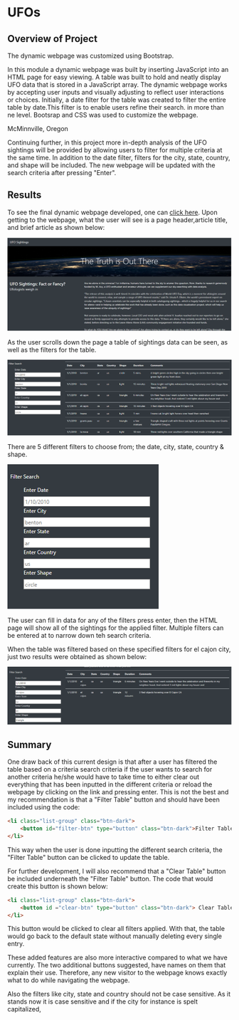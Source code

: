 # UFOs
## Overview of Project
  The dynamic webpage was customized using Bootstrap.

In this module a dynamic webpage was built by inserting JavaScript into an HTML page for easy viewing. A table was built to hold and neatly display UFO data that is stored in a JavaScript array. The dynamic webpage works by accepting user inputs and visually adjusting to reflect user interactions or choices. Initially, a date filter for the table was created to filter the entire table by date.This filter is to enable users refine their search. in more than ne level. 
Bootsrap and CSS was used to customize the webpage. 

McMinnville, Oregon

Continuing further, in this project more in-depth analysis of the UFO sightings will be provided by allowing users to filter for multiple criteria at the same time. In addition to the date filter, filters for the city, state, country, and shape will be included. The new webpage will be updated with the search criteria after pressing "Enter".

## Results
To see the final dynamic webpage developed, one can [click here](https://gerlechjen.github.io/UFOs/). Upon getting to the webpage, what the user will see is a page header,article title, and brief article as shown below:

![image1](https://github.com/GerlechJen/UFOs/blob/main/static/images/UFO%20Webpage.png)

As the user scrolls down the page a table of sightings data can be seen, as well as the filters for the table. 

![image5](https://github.com/GerlechJen/UFOs/blob/main/static/images/table%20with%20filter.png)

There are 5 different filters to choose from; the date, city, state, country & shape. 

![image2](https://github.com/GerlechJen/UFOs/blob/main/static/images/UFO%20Webpage%20Filter.png)

The user can fill in data for any of the filters press enter, then the HTML page will show all of the sightings for the applied filter. Multiple filters can be entered at to narrow down teh search criteria. 

When the table was filtered based on these specified filters for el cajon city, just two results were obtained as shown below:

![image3](https://github.com/GerlechJen/UFOs/blob/main/static/images/Webpage%20Filtered.png)

## Summary
One draw back of this current design is that after a user has filtered the table based on a criteria search criteria if the user wants to search for another criteria he/she would have to take time to either clear out everything that has been inputted in the different criteria or reload the webpage by clicking on the link and pressing enter.
This is not the best and my recommendation is that a "Filter Table" button and should have been included using the code: 

```html
<li class="list-group" class="btn-dark">
    <button id="filter-btn" type="button" class="btn-dark">Filter Table</button>
</li>

```

This way when the user is done inputting the different search criteria, the "Filter Table" button can be clicked to update the table. 

For further development, I will also recommend that a "Clear Table" button be included underneath the "Filter Table" button. The code that would create this button is shown below:

```html
<li class="list-group" class="btn-dark">
    <button id ="clear-btn" type="button" class="btn-dark"> Clear Table</button>
</li>
```

This button would be clicked to clear all filters applied. With that, the table would go back to the default state without manually deleting every single entry. 

These added features are also more interactive compared to what we have currently. The two additional buttons suggested, have names on them that  explain their use. Therefore, any new visitor to the webpage knows exactly what to do while navigating the webpage. 


Also the filters like city, state and country should not be case sensitive. As it stands now it is case sensitive and if the city for instance is spelt capitalized, 






